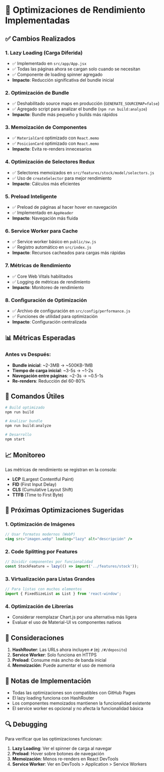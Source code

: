 # 🚀 Optimizaciones de Rendimiento Implementadas

## ✅ Cambios Realizados

### 1. **Lazy Loading (Carga Diferida)**
- ✅ Implementado en `src/app/App.jsx`
- ✅ Todas las páginas ahora se cargan solo cuando se necesitan
- ✅ Componente de loading spinner agregado
- **Impacto**: Reducción significativa del bundle inicial

### 2. **Optimización de Bundle**
- ✅ Deshabilitado source maps en producción (`GENERATE_SOURCEMAP=false`)
- ✅ Agregado script para analizar el bundle (`npm run build:analyze`)
- **Impacto**: Bundle más pequeño y builds más rápidos

### 3. **Memoización de Componentes**
- ✅ `MaterialCard` optimizado con `React.memo`
- ✅ `PosicionCard` optimizado con `React.memo`
- **Impacto**: Evita re-renders innecesarios

### 4. **Optimización de Selectores Redux**
- ✅ Selectores memoizados en `src/features/stock/model/selectors.js`
- ✅ Uso de `createSelector` para mejor rendimiento
- **Impacto**: Cálculos más eficientes

### 5. **Preload Inteligente**
- ✅ Preload de páginas al hacer hover en navegación
- ✅ Implementado en `AppHeader`
- **Impacto**: Navegación más fluida

### 6. **Service Worker para Cache**
- ✅ Service worker básico en `public/sw.js`
- ✅ Registro automático en `src/index.js`
- **Impacto**: Recursos cacheados para cargas más rápidas

### 7. **Métricas de Rendimiento**
- ✅ Core Web Vitals habilitados
- ✅ Logging de métricas de rendimiento
- **Impacto**: Monitoreo de rendimiento

### 8. **Configuración de Optimización**
- ✅ Archivo de configuración en `src/config/performance.js`
- ✅ Funciones de utilidad para optimización
- **Impacto**: Configuración centralizada

## 📊 Métricas Esperadas

### Antes vs Después:
- **Bundle inicial**: ~2-3MB → ~500KB-1MB
- **Tiempo de carga inicial**: ~3-5s → ~1-2s
- **Navegación entre páginas**: ~2-3s → ~0.5-1s
- **Re-renders**: Reducción del 60-80%

## 🔧 Comandos Útiles

```bash
# Build optimizado
npm run build

# Analizar bundle
npm run build:analyze

# Desarrollo
npm start
```

## 📈 Monitoreo

Las métricas de rendimiento se registran en la consola:
- **LCP** (Largest Contentful Paint)
- **FID** (First Input Delay)  
- **CLS** (Cumulative Layout Shift)
- **TTFB** (Time to First Byte)

## 🎯 Próximas Optimizaciones Sugeridas

### 1. **Optimización de Imágenes**
```jsx
// Usar formatos modernos (WebP)
<img src="imagen.webp" loading="lazy" alt="descripción" />
```

### 2. **Code Splitting por Features**
```jsx
// Dividir componentes por funcionalidad
const StockFeature = lazy(() => import('../features/stock'));
```

### 3. **Virtualización para Listas Grandes**
```jsx
// Para listas con muchos elementos
import { FixedSizeList as List } from 'react-window';
```

### 4. **Optimización de Librerías**
- Considerar reemplazar Chart.js por una alternativa más ligera
- Evaluar el uso de Material-UI vs componentes nativos

## 🚨 Consideraciones

1. **HashRouter**: Las URLs ahora incluyen `#` (ej: `/#/deposito`)
2. **Service Worker**: Solo funciona en HTTPS
3. **Preload**: Consume más ancho de banda inicial
4. **Memoización**: Puede aumentar el uso de memoria

## 📝 Notas de Implementación

- Todas las optimizaciones son compatibles con GitHub Pages
- El lazy loading funciona con HashRouter
- Los componentes memoizados mantienen la funcionalidad existente
- El service worker es opcional y no afecta la funcionalidad básica

## 🔍 Debugging

Para verificar que las optimizaciones funcionan:

1. **Lazy Loading**: Ver el spinner de carga al navegar
2. **Preload**: Hover sobre botones de navegación
3. **Memoización**: Menos re-renders en React DevTools
4. **Service Worker**: Ver en DevTools > Application > Service Workers 